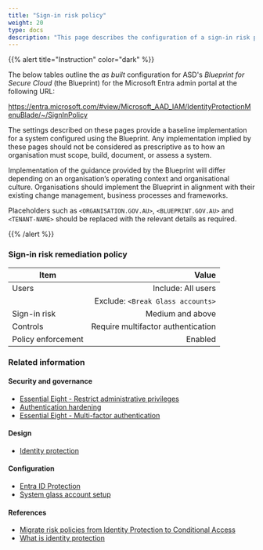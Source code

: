 ```yaml
---
title: "Sign-in risk policy"
weight: 20
type: docs
description: "This page describes the configuration of a sign-in risk policy within Microsoft Entra ID associated with systems built according to the guidance provided by ASD's Blueprint for Secure Cloud."
---
```


{{% alert title="Instruction" color="dark" %}}

The below tables outline the _as built_ configuration for ASD's _Blueprint for Secure Cloud_ (the Blueprint) for the Microsoft Entra admin portal at the following URL:

<https://entra.microsoft.com/#view/Microsoft_AAD_IAM/IdentityProtectionMenuBlade/~/SignInPolicy>

The settings described on these pages provide a baseline implementation for a system configured using the Blueprint. Any implementation implied by these pages should not be considered as prescriptive as to how an organisation must scope, build, document, or assess a system.

Implementation of the guidance provided by the Blueprint will differ depending on an organisation’s operating context and organisational culture. Organisations should implement the Blueprint in alignment with their existing change management, business processes and frameworks.

Placeholders such as `<ORGANISATION.GOV.AU>`, `<BLUEPRINT.GOV.AU>` and `<TENANT-NAME>` should be replaced with the relevant details as required.

{{% /alert %}}

### Sign-in risk remediation policy

| Item               |                              Value |
| ------------------ | ---------------------------------: |
| Users              |                 Include: All users |
|                    |  Exclude: `<Break Glass accounts>` |
| Sign-in risk       |                   Medium and above |
| Controls           | Require multifactor authentication |
| Policy enforcement |                            Enabled |

### Related information

#### Security and governance

- [Essential Eight - Restrict administrative privileges](/security-and-governance/essential-eight/restrict-administrative-privileges)
- [Authentication hardening](/security-and-governance/system-security-plan/system-hardening-authentication)
- [Essential Eight - Multi-factor authentication](/security-and-governance/essential-eight/multi-factor-authentication)

#### Design

- [Identity protection](/design/platform/identity/protection)

#### Configuration

- [Entra ID Protection](/configuration/entra-id/protection)
- [System glass account setup](/configuration/entra-id/users/break-glass-accounts)

#### References

- [Migrate risk policies from Identity Protection to Conditional Access](https://learn.microsoft.com/entra/id-protection/howto-identity-protection-configure-risk-policies#migrate-risk-policies-from-identity-protection-to-conditional-access)
- [What is identity protection](https://learn.microsoft.com/entra/id-protection/overview-identity-protection)
